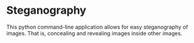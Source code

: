 # Steganography
This python command-line application allows for easy steganography of images. That is, concealing and revealing images inside other images.